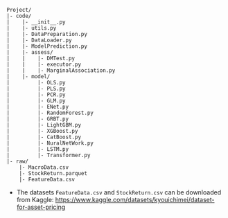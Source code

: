 ```text
Project/  
|- code/  
|    |- __init__.py
|    |- utils.py
|    |- DataPreparation.py
|    |- DataLoader.py
|    |- ModelPrediction.py
|    |- assess/
|    |    |- DMTest.py
|    |    |- executor.py
|    |    |- MarginalAssociation.py
|    |- model/
|         |- OLS.py
|         |- PLS.py
|         |- PCR.py
|         |- GLM.py
|         |- ENet.py
|         |- RandomForest.py
|         |- GRBT.py
|         |- LightGBM.py
|         |- XGBoost.py
|         |- CatBoost.py
|         |- NuralNetWork.py
|         |- LSTM.py
|         |- Transformer.py
|- raw/
    |- MacroData.csv
    |- StockReturn.parquet
    |- FeatureData.csv
```
- The datasets `FeatureData.csv` and `StockReturn.csv` can be downloaded from Kaggle: https://www.kaggle.com/datasets/kyouichimei/dataset-for-asset-pricing
